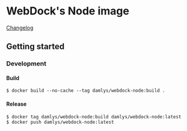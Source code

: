 WebDock's Node image
========================

[Changelog](CHANGELOG.md)

## Getting started

### Development

#### Build

```
$ docker build --no-cache --tag damlys/webdock-node:build .
```

#### Release

```
$ docker tag damlys/webdock-node:build damlys/webdock-node:latest
$ docker push damlys/webdock-node:latest
```
